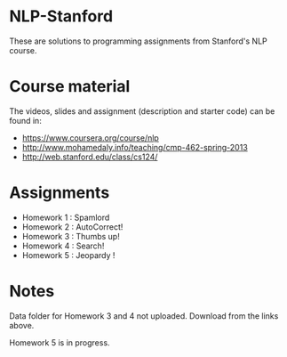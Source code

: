 # NLP-Stanford
These are solutions to programming assignments from Stanford's NLP course. 

# Course material
The videos, slides and assignment (description and starter code) can be found in:
* https://www.coursera.org/course/nlp
* http://www.mohamedaly.info/teaching/cmp-462-spring-2013 
* http://web.stanford.edu/class/cs124/

# Assignments
* Homework 1 : Spamlord
* Homework 2 : AutoCorrect!
* Homework 3 : Thumbs up!
* Homework 4 : Search!
* Homework 5 : Jeopardy !

# Notes
Data folder for Homework 3 and 4 not uploaded. Download from the links above.

Homework 5 is in progress.

